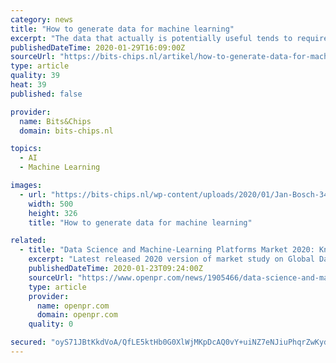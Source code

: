 ```yaml
---
category: news
title: "How to generate data for machine learning"
excerpt: "The data that actually is potentially useful tends to require vast amounts of preprocessing before it can be used for machine learning, for example. As a consequence, in most data science teams, more than 90 percent of all time is spent on preprocessing the data before it can even be used for analytics or machine learning. In a paper that we ..."
publishedDateTime: 2020-01-29T16:09:00Z
sourceUrl: "https://bits-chips.nl/artikel/how-to-generate-data-for-machine-learning/"
type: article
quality: 39
heat: 39
published: false

provider:
  name: Bits&Chips
  domain: bits-chips.nl

topics:
  - AI
  - Machine Learning

images:
  - url: "https://bits-chips.nl/wp-content/uploads/2020/01/Jan-Bosch-34-Figure.jpg"
    width: 500
    height: 326
    title: "How to generate data for machine learning"

related:
  - title: "Data Science and Machine-Learning Platforms Market 2020: Know about Key Players - Anaconda, RapidMiner, KNIME, Dataiku, Databricks"
    excerpt: "Latest released 2020 version of market study on Global Data Science and Machine-Learning Platforms Market with 109+ market data Tables, Pie Chat, Graphs & Figures spread through Pages and easy to understand in depth analysis. \" Global Data Science and Machine-Learning Platforms Market by Type (, Open Source Data Integration Tools & Cloud-based ..."
    publishedDateTime: 2020-01-23T09:24:00Z
    sourceUrl: "https://www.openpr.com/news/1905466/data-science-and-machine-learning-platforms-market-2020-know"
    type: article
    provider:
      name: openpr.com
      domain: openpr.com
    quality: 0

secured: "oyS71JBtKkdVoA/QfLE5ktHb0G0XlWjMKpDcAQ0vY+uiNZ7eNJiuPhqrZwKydsxWJKtnQENqPLbEpPe6IZ7Gu6UIsRWZ+aYT0EAs6gIYGVu0YOL64T3eqSdkh80x4sBWauXMbxEdMr/P7B526KJecJS6m76yV6Ghs+LH5XNkhNfhsBfFfYQQX6OhYB7wo18HbnHSlxi2PCmMWUh/BMTGgCjGIyXuApwuB1gdwE7JLoytAt1OMypdACzAwCMgVscPmYsG30Jsp2XbKtmX+OgyC+sMYM1OHcPsV23BeCXVXI3kB3UDYB/zHQKqtTuhCGOQ;ZuHFYYekSW6ELH792qFnUg=="
---
```


